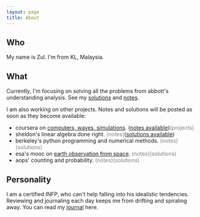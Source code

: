 ```yaml
---
layout: page
title: About
---
```


## Who

My name is Zul. I'm from KL, Malaysia. 

## What

Currently, I'm focusing on solving all the problems from abbott's understanding analysis. See my [solutions](https://zulfadz.github.io/abbott-solution/) and [notes](https://zulfadz.github.io/abbott/).

I am also working on other projects. Notes and solutions will be posted as soon as they become available:

+ coursera on [computers, waves, simulations]((https://www.coursera.org/learn/computers-waves-simulations)). ([notes available](https://zul.rocks/waves-coursera/))<span style="color:gray">(projects)</span>
+ sheldon's linear algebra done right. <span style="color:gray">(notes)</span>([solutions available](https://zul.rocks/axler-linearalgebra-solution/))
+  berkeley's python programming and numerical methods. <span style="color:gray">(notes)(solutions)</span>
+ esa's mooc on [earth observation from space](https://www.imperativemoocs.com/courses/the-optical-view). <span style="color:gray">(notes)(solutions)</span>
+ aops' counting and probability. <span style="color:gray">(notes)(solutions)</span>

## Personality

I am a certified INFP, who can't help falling into his idealistic tendencies. Reviewing and journaling each day keeps me from drifting and spiraling away. You can read my [journal](https://zul.rocks/journal/) here.


